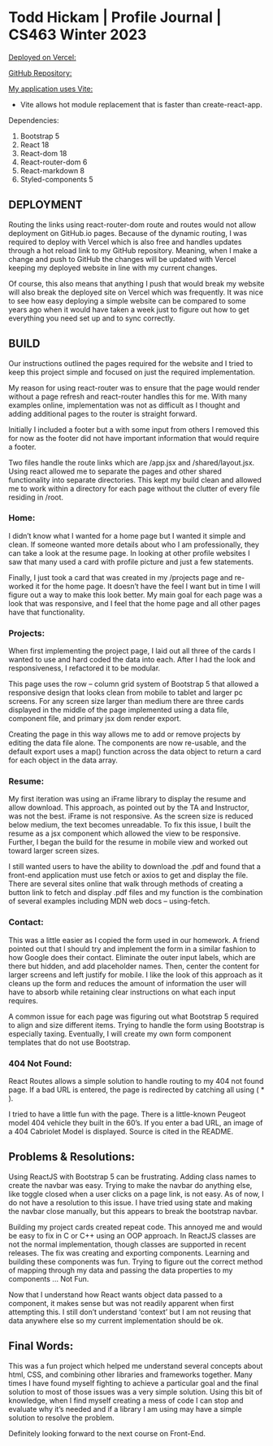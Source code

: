 # Todd Hickam | Profile Journal | CS463 Winter 2023

[Deployed on Vercel:](profile-hickamt.vercel.app)

[GitHub Repository:](https://github.com/hickamt/profile)

[My application uses Vite:](https://vitejs.dev/guide/)

- Vite allows hot module replacement that is faster than create-react-app.

Dependencies:

1. Bootstrap 5
2. React 18
3. React-dom 18
4. React-router-dom 6
5. React-markdown 8
6. Styled-components 5

## DEPLOYMENT

Routing the links using react-router-dom route and routes would not allow deployment on GitHub.io pages. Because of the dynamic routing, I was required to deploy with Vercel which is also free and handles updates through a hot reload link to my GitHub repository. Meaning, when I make a change and push to GitHub the changes will be updated with Vercel keeping my deployed website in line with my current changes.

Of course, this also means that anything I push that would break my website will also break the deployed site on Vercel which was frequently. It was nice to see how easy deploying a simple website can be compared to some years ago when it would have taken a week just to figure out how to get everything you need set up and to sync correctly.

## BUILD

Our instructions outlined the pages required for the website and I tried to keep this project simple and focused on just the required implementation.

My reason for using react-router was to ensure that the page would render without a page refresh and react-router handles this for me. With many examples online, implementation was not as difficult as I thought and adding additional pages to the router is straight forward.

Initially I included a footer but a with some input from others I removed this for now as the footer did not have important information that would require a footer.

Two files handle the route links which are /app.jsx and /shared/layout.jsx. Using react allowed me to separate the pages and other shared functionality into separate directories. This kept my build clean and allowed me to work within a directory for each page without the clutter of every file residing in /root.

### Home:

I didn’t know what I wanted for a home page but I wanted it simple and clean. If someone wanted more details about who I am professionally, they can take a look at the resume page. In looking at other profile websites I saw that many used a card with profile picture and just a few statements.

Finally, I just took a card that was created in my /projects page and re-worked it for the home page. It doesn’t have the feel I want but in time I will figure out a way to make this look better. My main goal for each page was a look that was responsive, and I feel that the home page and all other pages have that functionality.

### Projects:

When first implementing the project page, I laid out all three of the cards I wanted to use and hard coded the data into each. After I had the look and responsiveness, I refactored it to be modular.

This page uses the row – column grid system of Bootstrap 5 that allowed a responsive design that looks clean from mobile to tablet and larger pc screens. For any screen size larger than medium there are three cards displayed in the middle of the page implemented using a data file, component file, and primary jsx dom render export.

Creating the page in this way allows me to add or remove projects by editing the data file alone. The components are now re-usable, and the default export uses a map() function across the data object to return a card for each object in the data array.

### Resume:

My first iteration was using an iFrame library to display the resume and allow download. This approach, as pointed out by the TA and Instructor, was not the best. iFrame is not responsive. As the screen size is reduced below medium, the text becomes unreadable. To fix this issue, I built the resume as a jsx component which allowed the view to be responsive. Further, I began the build for the resume in mobile view and worked out toward larger screen sizes.

I still wanted users to have the ability to download the .pdf and found that a front-end application must use fetch or axios to get and display the file. There are several sites online that walk through methods of creating a button link to fetch and display .pdf files and my function is the combination of several examples including MDN web docs – using-fetch.

### Contact:

This was a little easier as I copied the form used in our homework. A friend pointed out that I should try and implement the form in a similar fashion to how Google does their contact. Eliminate the outer input labels, which are there but hidden, and add placeholder names. Then, center the content for larger screens and left justify for mobile. I like the look of this approach as it cleans up the form and reduces the amount of information the user will have to absorb while retaining clear instructions on what each input requires.

A common issue for each page was figuring out what Bootstrap 5 required to align and size different items. Trying to handle the form using Bootstrap is especially taxing. Eventually, I will create my own form component templates that do not use Bootstrap.

### 404 Not Found:

React Routes allows a simple solution to handle routing to my 404 not found page. If a bad URL is entered, the page is redirected by catching all using ( \* ).

I tried to have a little fun with the page. There is a little-known Peugeot model 404 vehicle they built in the 60’s. If you enter a bad URL, an image of a 404 Cabriolet Model is displayed. Source is cited in the README.

## Problems & Resolutions:

Using ReactJS with Bootstrap 5 can be frustrating. Adding class names to create the navbar was easy. Trying to make the navbar do anything else, like toggle closed when a user clicks on a page link, is not easy. As of now, I do not have a resolution to this issue. I have tried using state and making the navbar close manually, but this appears to break the bootstrap navbar.

Building my project cards created repeat code. This annoyed me and would be easy to fix in C or C++ using an OOP approach. In ReactJS classes are not the normal implementation, though classes are supported in recent releases. The fix was creating and exporting components. Learning and building these components was fun. Trying to figure out the correct method of mapping through my data and passing the data properties to my components ... Not Fun.

Now that I understand how React wants object data passed to a component, it makes sense but was not readily apparent when first attempting this. I still don’t understand ‘context’ but I am not reusing that data anywhere else so my current implementation should be ok.

## Final Words:

This was a fun project which helped me understand several concepts about html, CSS, and combining other libraries and frameworks together. Many times I have found myself fighting to achieve a particular goal and the final solution to most of those issues was a very simple solution. Using this bit of knowledge, when I find myself creating a mess of code I can stop and evaluate why it’s needed and if a library I am using may have a simple solution to resolve the problem.

Definitely looking forward to the next course on Front-End.
